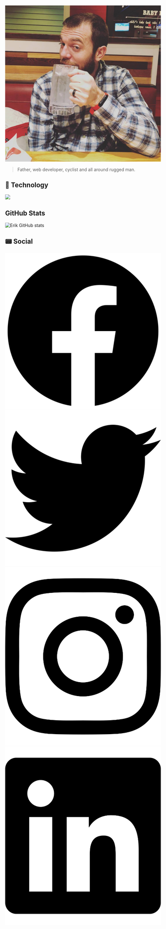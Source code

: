 [![Header](/icons/em-cheers.jpeg "Header")](https://erikmitchell.net/)

> Father, web developer, cyclist and all around rugged man.

## &#128190; Technology

![](https://img.shields.io/badge/PHP-<WORD_ON_RIGHT>-informational?style=flat&logo=<LOGO_NAME>&logoColor=white&color=2bbc8a)        

## GitHub Stats

![Erik GitHub stats](https://github-readme-stats.vercel.app/api?username=erikdmitchell)

## &#128223; Social

[![Facebook](/icons/facebook-brands.svg)](https://facebook/erikdmitchell)
[![Twitter](/icons/twitter-brands.svg)](https://twitter.com/erikdmitchell)
[![Instagram](/icons/instagram-brands.svg)](https://instagram/erikdmitchell)
[![LinkedIn](/icons/linkedin-brands.svg)](https://linkedin/erikdmitchell)
